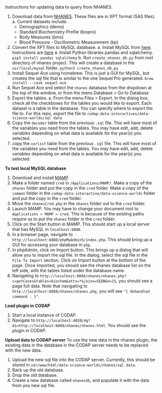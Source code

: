 Instructions for updating data to query from NHANES.
1. Download data from [NHANES](https://wwwn.cdc.gov/nchs/nhanes/default.aspx). These files are in XPT format (SAS files).
  a. Current datasets include:
      * Demographics (demo)
      * Standard Biochemistry Profile (biopro)
      * Body Measures (bmx)
      * Blood Pressure - Oscillometric Measurement (bp)
2. Convert the XPT files to MySQL database.
  a. Install MySQL from [here](https://dev.mysql.com/downloads/mysql/). Instructions are [here](https://dev.mysql.com/doc/refman/8.0/en/macos-installation-pkg.html)
  a. Install Python libraries pandas and sqlalchemy.
    `pip3 install pandas sqlalchemy`
  b. Run `create_nhanes_db.py` from root directory of nhanes project. This will create a database in the `usr/local/mysql` folder.
    `python3 create_nhanes_db.py`
3. Install Sequel Ace using homebrew. This is just a GUI for MySQL, but creates the sql file that is similar to the one Sequel Pro generated.
  `brew install --cask sequel-ace`
4. Run Sequel Ace and select the `nhanes` database from the dropdown at the top of the window, or from the menu Database > Go to Database
5. Export the tables.
  a. From the menu Files > Export. In the dialog box, check all the checkboxes for the tables you would like to export. Each dataset is a table in the database. You can specify where to export the file to. For this repo, export the file to `codap-data-interactives/data-science-worlds/sql data`
6. Copy the `decoder` table from the previous `.sql` file. This will have most of the variables you need from the tables. You may have edit, add, delete variables depending on what data is available for the year(s) you selected.
7. copy the `varlist` table from the previous `.sql` file. This will have most of the variables you need from the tables. You may have edit, add, delete variables depending on what data is available for the year(s) you selected.

**To test local MySQL database**
1. Download and install [MAMP](https://www.mamp.info/en/mamp/mac/)
2. Make a folder named `cred` in `/Applications/MAMP/`. Make a copy of the `nhanes` folder and put the copy in the `cred` folder. Make a copy of the `common` folder in the `codap-data-interactive/data-science-worlds` folder and put the copy in the `cred` folder.
3. Move the `nhanesCred.php` in the `nhanes` folder out to the `cred` folder.
4. Launch MAMP. You may have to change your document root to `Applications > MAMP > cred`. This is because of the existing paths require us to put the `nhanes` folder in the `cred` folder.
5. Click on the Start button in MAMP. This should start up a local server that has MySQL in `localhost:8888`.
6. In a browser page, navigate to `http://localhost:8888/phpMyAdmin5/index.php`. This should bring up a GUI for accessing your database in `php`.
7. In phpAdmin, click on Import button. This brings up a dialog that will allow you to import the sql file. In the dialog, select the sql file in the `File To Import` section. Click on Import button at the bottom of the page. Once imported, you should see the nhanes database list on the left side, with the tables listed under the database name.
8. Navigating to `http://localhost:8888/nhanes/nhanes.php?c=getCases&tables=biochem&atts=*&joins=SEQN&n=15`, you should see a page full data. Note that navigating to `http://localhost:8888/nhanes/nhanes.php`, you will see `"{ Unhandled command : }"`.

**Load plugin in CODAP**
1. Start a local instance of CODAP.
2. Navigate to `http://localhost:4020/dg?di=http://localhost:8888/nhanes/nhanes.html`. You should see the plugin in CODAP.

**Upload data to CODAP server**
To use the new data in the nhanes plugin, the existing data in the database in the CODAP server needs to be replaced with the new data.
1. Upload the new sql file into the CODAP server. Currently, this should be stored in `var/www/html/data-science-worlds/nhanes/sql data`.
2. Back up the old database.
3. Drop the old database.
4. Create a new database called `nhanesdb`, and populate it with the data from you new sql file.
